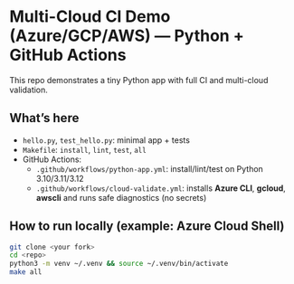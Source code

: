 # Multi-Cloud CI Demo (Azure/GCP/AWS) — Python + GitHub Actions

This repo demonstrates a tiny Python app with full CI and multi-cloud validation.

## What’s here
- `hello.py`, `test_hello.py`: minimal app + tests  
- `Makefile`: `install`, `lint`, `test`, `all`  
- GitHub Actions:
  - `.github/workflows/python-app.yml`: install/lint/test on Python 3.10/3.11/3.12
  - `.github/workflows/cloud-validate.yml`: installs **Azure CLI**, **gcloud**, **awscli** and runs safe diagnostics (no secrets)

## How to run locally (example: Azure Cloud Shell)
```bash
git clone <your fork>
cd <repo>
python3 -m venv ~/.venv && source ~/.venv/bin/activate
make all

